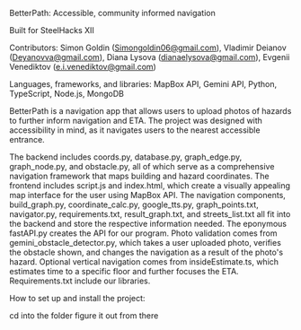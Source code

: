 BetterPath: Accessible, community informed navigation

Built for SteelHacks XII

Contributors: Simon Goldin (Simongoldin06@gmail.com), Vladimir Deianov (Deyanovva@gmail.com), Diana Lysova (dianaelysova@gmail.com), Evgenii Venediktov (e.i.venediktov@gmail.com)

Languages, frameworks, and libraries: MapBox API, Gemini API, Python, TypeScript, Node.js, MongoDB

BetterPath is a navigation app that allows users to upload photos of hazards to further inform navigation and ETA. The project was designed with accessibility in mind, as it navigates users to the nearest accessible entrance.

The backend includes coords.py, database.py, graph_edge.py, graph_node.py, and obstacle.py, all of which serve as a comprehensive navigation framework that maps building and hazard coordinates.
The frontend includes script.js and index.html, which create a visually appealing map interface for the user using MapBox API.
The navigation components, build_graph.py, coordinate_calc.py, google_tts.py, graph_points.txt, navigator.py, requirements.txt, result_graph.txt, and streets_list.txt all fit into the backend and store the respective information needed.
The eponymous fastAPI.py creates the API for our program.
Photo validation comes from gemini_obstacle_detector.py, which takes a user uploaded photo, verifies the obstacle shown, and changes the navigation as a result of the photo's hazard.
Optional vertical navigation comes from insideEstimate.ts, which estimates time to a specific floor and further focuses the ETA.
Requirements.txt include our libraries.

How to set up and install the project:

cd into the folder
figure it out from there
